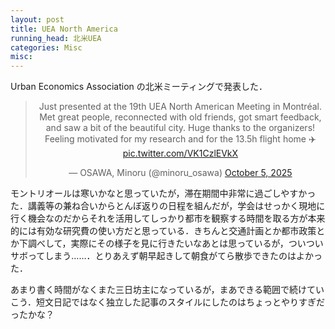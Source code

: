 ```yaml
---
layout: post
title: UEA North America
running_head: 北米UEA
categories: Misc
misc: 
---
```


Urban Economics Association の北米ミーティングで発表した．
<center><blockquote class="twitter-tweet" data-lang="en"><p lang="en" dir="ltr">Just presented at the 19th UEA North American Meeting in Montréal. Met great people, reconnected with old friends, got smart feedback, and saw a bit of the beautiful city. Huge thanks to the organizers! Feeling motivated for my research and for the 13.5h flight home ✈️ <a href="https://t.co/VK1CzlEVkX">pic.twitter.com/VK1CzlEVkX</a></p>&mdash; OSAWA, Minoru (@minoru_osawa) <a href="https://twitter.com/minoru_osawa/status/1974752813545906465?ref_src=twsrc%5Etfw">October 5, 2025</a></blockquote> <script async src="https://platform.twitter.com/widgets.js" charset="utf-8"></script></center>

モントリオールは寒いかなと思っていたが，滞在期間中非常に過ごしやすかった．講義等の兼ね合いからとんぼ返りの日程を組んだが，学会はせっかく現地に行く機会なのだからそれを活用してしっかり都市を観察する時間を取る方が本来的には有効な研究費の使い方だと思っている．きちんと交通計画とか都市政策とか下調べして，実際にその様子を見に行きたいなあとは思っているが，ついついサボってしまう……．とりあえず朝早起きして朝食がてら散歩できたのはよかった．

あまり書く時間がなくまた三日坊主になっているが，まあできる範囲で続けていこう．短文日記ではなく独立した記事のスタイルにしたのはちょっとやりすぎだったかな？
